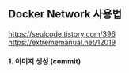 ## Docker Network 사용법

https://seulcode.tistory.com/396 <br>
https://extrememanual.net/12019

#### 1. 이미지 생성 (commit)

